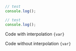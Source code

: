 <!-- Test #6 -->

```js
// test
console.log();

```
```js
// test
console.log();

```

Code with interpolation `{var}`

Code without interpolation ```{var}```